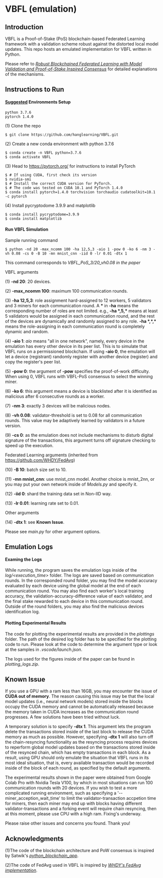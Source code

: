 # VBFL (emulation)

## Introduction
VBFL is a Proof-of-Stake (PoS) blockchain-based Federated Learning framework with a validation scheme robust against the distorted local model updates. This repo hosts an emulated implementation for VBFL written in Python.

Please refer to [*Robust Blockchained Federated Learning with Model Validation and Proof-of-Stake Inspired Consensus*](https://arxiv.org/abs/2101.03300) for detailed explanations of the mechanisms.

## Instructions to Run
#### <ins>Suggested</ins> Environments Setup
```
python 3.7.6
pytorch 1.4.0
```
(1) Clone the repo
```
$ git clone https://github.com/hanglearning/VBFL.git
```
(2) Create a new conda environment with python 3.7.6
```
$ conda create -n VBFL python=3.7.6
$ conda activate VBFL
```
(3) Head to https://pytorch.org/ for instructions to install PyTorch
```
$ # If using CUDA, first check its version
$ nvidia-smi
$ # Install the correct CUDA version for PyTorch. 
$ # The code was tested on CUDA 10.1 and PyTorch 1.4.0
$ conda install pytorch=1.4.0 torchvision torchaudio cudatoolkit=10.1 -c pytorch
```
(4) Install pycryptodome 3.9.9 and matplotlib
```
$ conda install pycryptodome=3.9.9
$ conda install matplotlib
```
#### Run VBFL Simulation

Sample running command 
```
$ python -nd 20 -max_ncomm 100 -ha 12,5,3 -aio 1 -pow 0 -ko 6 -nm 3 -vh 0.08 -cs 0 -B 10 -mn mnist_cnn -iid 0 -lr 0.01 -dtx 1
```
This command corresponds to <i>VBFL_PoS_3/20_vh0.08 in the paper</i>

VBFL arguments

(1) <b>-nd 20</b>: 20 devices.

(2) <b>-max_ncomm 100</b>: maximum 100 communication rounds.

(3) <b>-ha 12,5,3</b>: role assignment hard-assigned to 12 workers, 5 validators and 3 miners for each communication round. A <b>*</b> in <b>-ha</b> means the corresponding number of roles are not limited. e.g., <b>-ha \*,5,\*</b> means at least 5 validators would be assigned in each communication round, and the rest of the devices are dynamically and randomly assigned to any role. <b>-ha \*,\*,\*</b> means the role-assigning in each communication round is completely dynamic and random.

(4) <b>-aio 1</b>: <i>aio</i> means "all in one network", namely, every device in the emulation has every other device in its peer list. This is to simulate that VBFL runs on a permissioned blockchain. If using <b>-aio 0</b>, the emulation will let a device (registrant) randomly register with another device (register) and copy the register's peer list.

(5) <b>-pow 0</b>: the argument of <b>-pow</b> specifies the proof-of-work difficulty. When using 0, VBFL runs with VBFL-PoS consensus to select the winning miner.

(6) <b>-ko 6</b>: this argument means a device is blacklisted after it is identified as malicious after 6 consecutive rounds as a worker.

(7) <b>-nm 3</b>: exactly 3 devices will be malicious nodes.

(8) <b>-vh 0.08</b>: validator-threshold is set to 0.08 for all communication rounds. This value may be adaptively learned by validators in a future version.

(9) <b>-cs 0</b>: as the emulation does not include mechanisms to disturb digital signature of the transactions, this argument turns off signature checking to speed up the execution.

Federated Learning arguments (inherited from https://github.com/WHDY/FedAvg)

(10) <b>-B 10</b>: batch size set to 10.

(11) <b>-mn mnist_cnn</b>: use mnist_cnn model. Another choice is mnist_2nn, or you may put your own network inside of <i>Models.py</i> and specify it.

(12) <b>-iid 0</b>: shard the training data set in Non-IID way.

(13) <b>-lr 0.01</b>: learning rate set to 0.01.

Other arguments

(14) <b>-dtx 1</b>: see <b>Known Issue</b>.

Please see <i>main.py</i> for other argument options.

## Emulation Logs
#### Examing the Logs

While running, the program saves the emulation logs inside of the <i>log/\<execution_time\></i> folder. The logs are saved based on communication rounds. In the corresponded round folder, you may find the model accuracy evaluated by each device using the global model at the end of each communication round. You may also find each worker's local training accuracy, the validation-accuracy-difference value of each validator, and the final stake rewarded to each device in this communication round. Outside of the round folders, you may also find the malicious devices identification log.

#### Plotting Experimental Results

The code for plotting the experimental results are provided in the <i>plottings</i> folder. The path of the desired log folder has to be specified for the plotting code to run. Please look at the code to determine the argument type or look at the samples in <i>.vscode/launch.json</i>.

The logs used for the figures inside of the paper can be found in <i>plotting_logs.zip</i>.

## Known Issue
If you use a GPU with a ram less than 16GB, you may encounter the issue of <b>CUDA out of memory</b>. The reason causing this issue may be that the local model updates (i.e., neural network models) stored inside the blocks occupy the CUDA memory and cannot be automatically released because the memory taken in CUDA increases as the communication round progresses. A few solutions have been tried without luck.

A temporary solution is to specify <b>-dtx 1</b>. This argument lets the program delete the transactions stored inside of the last block to release the CUDA memory as much as possible. However, specifying <b>-dtx 1</b> will also turn off the chain-resyncing functionality as the resyncing process requires devices to reperform global model updates based on the transactions stored inside of the resynced chain, which has empty transactions in each block. As a result, using GPU should only emulate the situation that VBFL runs in its most ideal situation, that is, every available transaction would be recorded inside of the block of each round, as specified by the default arguments.

The experimental results shown in the paper were obtained from Google Colab Pro with Nvidia Tesla V100, by which in most situations can run 100 communication rounds with 20 devices. If you wish to test a more complicated running environment, such as specifying a '--miner_acception_wait_time' to limit the validator-transaction accpetion time for miners, then each miner may end up with blocks having different validator-transactions and a forking event will require chain resyncing, then at this moment, please use CPU with a high ram. Fixing's underway.

Please raise other issues and concerns you found. Thank you!

## Acknowledgments

(1)The code of the blockchain architecture and PoW consensus is inspired by Satwik's [*python_blockchain_app*](https://github.com/satwikkansal/python_blockchain_app). 

(2)The code of FedAvg used in VBFL is inspired by [*WHDY's FedAvg implementation*](https://github.com/WHDY/FedAvg).